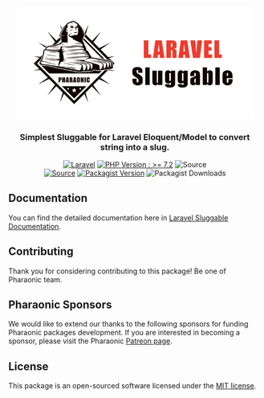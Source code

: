 
<p align="center"><a href="https://pharaonic.io" target="_blank"><img src="https://raw.githubusercontent.com/Pharaonic/logos/main/sluggable.jpg" width="470"></a></p>


<h3 align="center">Simplest Sluggable for Laravel Eloquent/Model to convert string into a slug.</h3>
<p align="center">
  <a href="https://laravel.com" target="_blank"><img src="https://img.shields.io/badge/Laravel->=6.0-red.svg?style=flat-square" alt="Laravel"></a>
  <a href="https://php.net" target="_blank"><img src="https://img.shields.io/badge/PHP%20Version->=7.2-blue" alt="PHP Version : >= 7.2"></a>
  <img src="https://img.shields.io/badge/license-MIT-brightgreen.svg?style=flat-square" alt="Source">
  <br>
  <a href="https://github.com/Pharaonic/laravel-sluggable" target="_blank"><img src="https://img.shields.io/badge/source-pharaonic/laravel--sluggable-blue.svg?style=flat-square" alt="Source"></a>
  <a href="https://packagist.org/packages/pharaonic/laravel-sluggable" target="_blank"><img src="https://img.shields.io/packagist/v/pharaonic/laravel-sluggable?style=flat-square" alt="Packagist Version"></a>
  <img src="https://img.shields.io/packagist/dt/pharaonic/laravel-sluggable?style=flat-square" alt="Packagist Downloads">
</p>

## Documentation

You can find the detailed documentation here in [Laravel Sluggable Documentation](https://pharaonic.io/package/2-laravel/2-sluggable).

## Contributing

Thank you for considering contributing to this package! Be one of Pharaonic team.

## Pharaonic Sponsors

We would like to extend our thanks to the following sponsors for funding Pharaonic packages development. If you are interested in becoming a sponsor, please visit the Pharaonic [Patreon page](https://patreon.com/Pharaonic).

## License

This package is an open-sourced software licensed under the [MIT license](https://opensource.org/licenses/MIT).

